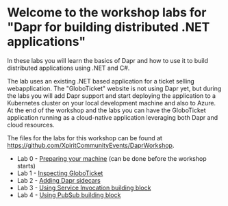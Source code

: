 # Welcome to the workshop labs for "Dapr for building distributed .NET applications"

In these labs you will learn the basics of Dapr and how to use it to build distributed applications using .NET and C#. 

The lab uses an existing .NET based application for a ticket selling webapplication. The "GloboTicket" website is not using Dapr yet, but during the labs you will add Dapr support and start deploying the application to a Kubernetes cluster on your local development machine and also to Azure. At the end of the workshop and the labs you can have the GloboTicket application running as a cloud-native application leveraging both Dapr and cloud resources.

The files for the labs for this workshop can be found at https://github.com/XpiritCommunityEvents/DaprWorkshop. 

- Lab 0 - [Preparing your machine](https://github.com/XpiritCommunityEvents/DaprWorkshop/wiki/Preparing-your-machine) (can be done before the workshop starts)
- Lab 1 - [Inspecting GloboTicket](https://github.com/XpiritCommunityEvents/DaprWorkshop/wiki/Lab-1:-Inspecting-GloboTicket)
- Lab 2 - [Adding Dapr sidecars](https://github.com/XpiritCommunityEvents/DaprWorkshop/wiki/Lab-2:-Adding-Dapr-sidecars)
- Lab 3 - [Using Service Invocation building block](https://github.com/XpiritCommunityEvents/DaprWorkshop/wiki/Lab-3:-Using-Service-Invocation-block)
- Lab 4 - [Using PubSub building block](https://github.com/XpiritCommunityEvents/DaprWorkshop/wiki/Lab-4:-Using-PubSub-building-block)